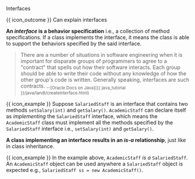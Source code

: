 <span id="title">Interfaces</span>

<span id="prereqs"></span>

<span id="outcomes">{{ icon_outcome }} Can explain interfaces</span>

<div id="body">

**An _interface_ is a behavior specification** i.e., a collection of <tooltip content="Just the method signature without any implementation">method specifications</tooltip>. If a class <tooltip content="implements all methods specified in an interface">implements the interface</tooltip>, it means the class is able to support the behaviors specified by the said interface.

>There are a number of situations in software engineering when it is important for disparate groups of programmers to agree to a "contract" that spells out how their software interacts. Each group should be able to write their code without any knowledge of how the other group's code is written. Generally speaking, interfaces are such contracts. <sub>--[Oracle Docs on Java]({{ java_tutorial }}/java/IandI/createinterface.html)<sub>

<box>

{{ icon_example }} Suppose `SalariedStaff` is an interface that contains two methods `setSalary(int)` and `getSalary()`. `AcademicStaff` can declare itself as _implementing_ the `SalariedStaff` interface, which means the `AcademicStaff` class must implement all the methods specified by the `SalariedStaff` interface i.e., `setSalary(int)` and `getSalary()`. 

</box>

**A class implementing an interface results in an _is-a_ relationship**, just like in class inheritance.

<box>

{{ icon_example }} In the example above, `AcademicStaff` _is a_ `SalariedStaff`.  An `AcademicStaff` object can be used anywhere a `SalariedStaff` object is expected e.g., `SalariedStaff ss = new AcademicStaff()`.

</box>


</div>

<div id="extras">
</div>